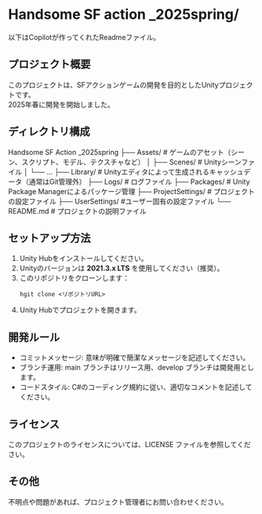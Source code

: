 # Handsome SF action _2025spring/
以下はCopilotが作ってくれたReadmeファイル｡

## プロジェクト概要
このプロジェクトは、SFアクションゲームの開発を目的としたUnityプロジェクトです。  
2025年春に開発を開始しました。

## ディレクトリ構成
Handsome SF Action _2025spring
├── Assets/ # ゲームのアセット（シーン、スクリプト、モデル、テクスチャなど）
│ ├── Scenes/ # Unityシーンファイル 
│ └── ... 
├── Library/ # Unityエディタによって生成されるキャッシュデータ（通常はGit管理外） 
├── Logs/ # ログファイル 
├── Packages/ # Unity Package Managerによるパッケージ管理 
├── ProjectSettings/ # プロジェクトの設定ファイル 
├── UserSettings/ #ユーザー固有の設定ファイル 
└── README.md # プロジェクトの説明ファイル

## セットアップ方法
1. Unity Hubをインストールしてください。
2. Unityのバージョンは **2021.3.x LTS** を使用してください（推奨）。
3. このリポジトリをクローンします：
    ```bas
    hgit clone <リポジトリURL>
4. Unity Hubでプロジェクトを開きます。

## 開発ルール
- コミットメッセージ: 意味が明確で簡潔なメッセージを記述してください。
- ブランチ運用: main ブランチはリリース用、develop ブランチは開発用とします。
- コードスタイル: C#のコーディング規約に従い、適切なコメントを記述してください。

## ライセンス
このプロジェクトのライセンスについては、LICENSE ファイルを参照してください。

## その他
不明点や問題があれば、プロジェクト管理者にお問い合わせください。